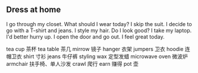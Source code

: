 ## Dress at home
I go through my closet.
What should I wear today?
I skip the suit.
I decide to go with a T-shirt and jeans.
I style my hair.
Do I look good?
I take my laptop.
I'd better hurry up.
I open the door and go out.
I feel great today.


tea cup 茶杯
tea table 茶几
mirrow  镜子
hanger 衣架
jumpers 卫衣 
hoodie 连帽卫衣
shirt 寸衫
jeans 牛仔裤
styling wax 定型发蜡
microwave oven 微波炉
armchair 扶手椅、单人沙发
crawl 爬行
earn 赚得
pot 壶
